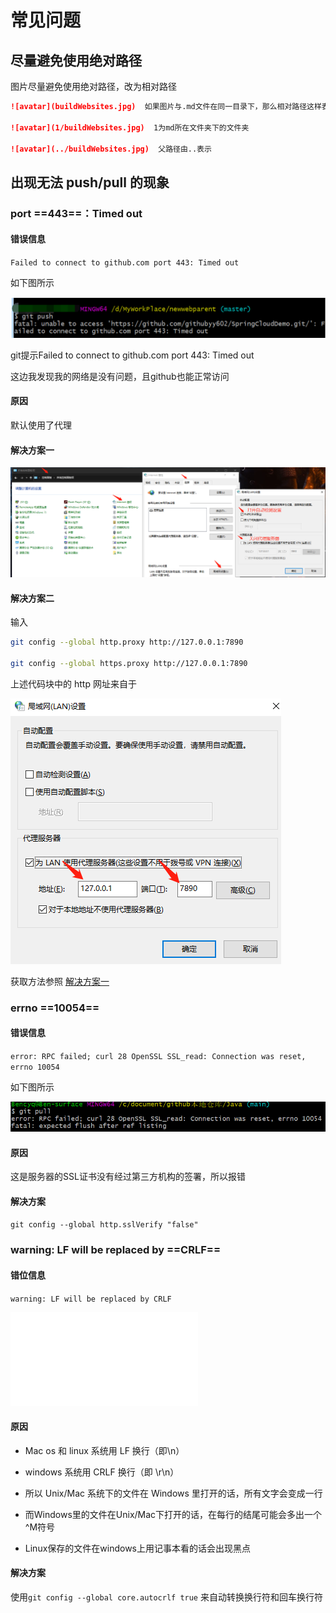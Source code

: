 # 常见问题

## 尽量避免使用绝对路径

图片尽量避免使用绝对路径，改为相对路径

```markdown
![avatar](buildWebsites.jpg)  如果图片与.md文件在同一目录下，那么相对路径这样表示

![avatar](1/buildWebsites.jpg)  1为md所在文件夹下的文件夹

![avatar](../buildWebsites.jpg)  父路径由..表示
```

## 出现无法 push/pull 的现象

### port  ==443==：Timed out

#### 错误信息

`Failed to connect to github.com port 443: Timed out`

如下图所示

![image-20210307225211565](../picture/image-20210307225211565.png)	

git提示Failed to connect to github.com port 443: Timed out

这边我发现我的网络是没有问题，且github也能正常访问

#### 原因

默认使用了代理

#### 解决方案一

![image-20210307225714996](../picture/image-20210307225714996.png)
#### 解决方案二

输入

```bash
git config --global http.proxy http://127.0.0.1:7890

git config --global https.proxy http://127.0.0.1:7890
```

上述代码块中的 http 网址来自于

![image-20210307234827404](../picture/image-20210307234827404.png)	

获取方法参照 [<u>解决方案一</u>](#解决方案一)

### errno ==10054==

#### 错误信息

`error: RPC failed; curl 28 OpenSSL SSL_read: Connection was reset, errno 10054` 

如下图所示

![image-20210307232250041](..//picture/image-20210307232250041.png)

#### 原因

这是服务器的SSL证书没有经过第三方机构的签署，所以报错

#### 解决方案

`git config --global http.sslVerify "false"`

### warning: LF will be replaced by ==CRLF==

#### 错位信息

`warning: LF will be replaced by CRLF`

![image-20210331112926817](picture/git%20%E6%9C%AC%E5%9C%B0%E6%93%8D%E4%BD%9C.md)

#### 原因

- Mac os 和 linux 系统用 LF 换行（即\n）
- windows 系统用 CRLF 换行（即 \r\n）


- 所以 Unix/Mac 系统下的文件在 Windows 里打开的话，所有文字会变成一行
- 而Windows里的文件在Unix/Mac下打开的话，在每行的结尾可能会多出一个^M符号
- Linux保存的文件在windows上用记事本看的话会出现黑点

#### 解决方案

使用` git config --global core.autocrlf true ` 来自动转换换行符和回车换行符